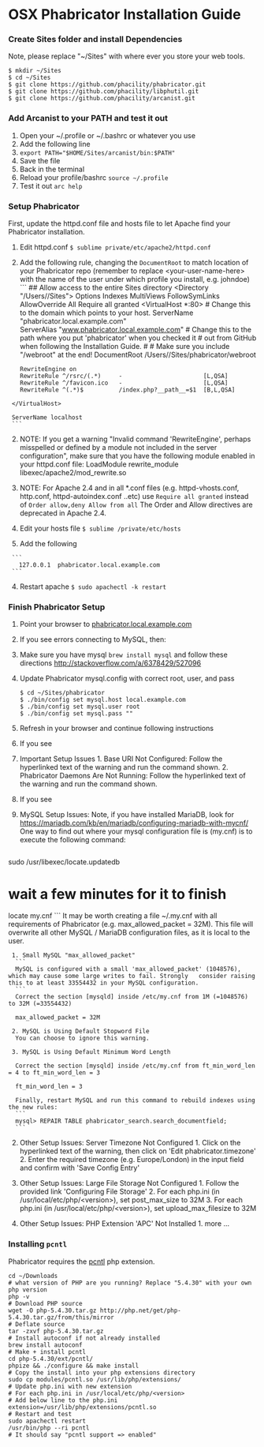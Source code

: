 # OSX Phabricator Installation Guide

### Create Sites folder and install Dependencies 

Note, please replace "~/Sites" with where ever you store your web tools.

```
$ mkdir ~/Sites
$ cd ~/Sites
$ git clone https://github.com/phacility/phabricator.git
$ git clone https://github.com/phacility/libphutil.git
$ git clone https://github.com/phacility/arcanist.git
```
### Add Arcanist to your PATH and test it out

 1. Open your ~/.profile or ~/.bashrc or whatever you use
   1. Add the following line
   1. `export PATH="$HOME/Sites/arcanist/bin:$PATH"` 
   1. Save the file 
 1. Back in the terminal 
   1. Reload your profile/bashrc `source ~/.profile`
   1. Test it out `arc help`

### Setup Phabricator

First, update the httpd.conf file and hosts file to let Apache find your Phabricator installation.

 1. Edit httpd.conf `$ sublime private/etc/apache2/httpd.conf`
   1. Add the following rule, changing the `DocumentRoot` to match location of your Phabricator repo (remember to replace \<your-user-name-here\> with the name of the user under which profile you install, e.g. johndoe)
     ```
     ## Allow access to the entire Sites directory
     <Directory "/Users/<your-user-name-here>/Sites">
          Options Indexes MultiViews FollowSymLinks
          AllowOverride All
          Require all granted
     </Directory>
     <VirtualHost *:80>
          # Change this to the domain which points to your host.
          ServerName "phabricator.local.example.com"   
          ServerAlias "www.phabricator.local.example.com"
          # Change this to the path where you put 'phabricator' when you checked it
          # out from GitHub when following the Installation Guide.
          #
          # Make sure you include "/webroot" at the end!
          DocumentRoot /Users/<your-user-name-here>/Sites/phabricator/webroot  

          RewriteEngine on
          RewriteRule ^/rsrc/(.*)     -                       [L,QSA]
          RewriteRule ^/favicon.ico   -                       [L,QSA]
          RewriteRule ^(.*)$          /index.php?__path__=$1  [B,L,QSA]
     </VirtualHost>

     ServerName localhost
     ```
   2. NOTE: If you get a warning "Invalid command 'RewriteEngine', perhaps misspelled or defined by a module not included in the server configuration", make sure that you have the following module enabled in your httpd.conf file: LoadModule rewrite_module libexec/apache2/mod_rewrite.so 
   3. NOTE: For Apache 2.4 and in all *.conf files (e.g. httpd-vhosts.conf, http.conf, httpd-autoindex.conf ..etc) use
     ```
     Require all granted
     ```
   instead of
     ```
     Order allow,deny
     Allow from all
     ```
     The Order and Allow directives are deprecated in Apache 2.4.
     
 3. Edit your hosts file `$ sublime /private/etc/hosts` 
   1. Add the following

     ```
       127.0.0.1  phabricator.local.example.com
     ```
 4. Restart apache `$ sudo apachectl -k restart`

 

### Finish Phabricator Setup

 1. Point your browser to [phabricator.local.example.com](http://phabricator.local.example.com)
 2. If you see errors connecting to MySQL, then:
   1. Make sure you have mysql `brew install mysql` and follow these directions http://stackoverflow.com/a/6378429/527096
   2. Update Phabricator mysql.config with correct root, user, and pass
      ```
      $ cd ~/Sites/phabricator
      $ ./bin/config set mysql.host local.example.com
      $ ./bin/config set mysql.user root
      $ ./bin/config set mysql.pass ""
      ```
   3. Refresh in your browser and continue following instructions

 3. If you see
   1. Important Setup Issues
     1. Base URI Not Configured: Follow the hyperlinked text of the warning and run the command shown.
     2. Phabricator Daemons Are Not Running: Follow the hyperlinked text of the warning and run the command shown.

 4. If you see 
   1. MySQL Setup Issues: Note, if you have installed MariaDB, look for https://mariadb.com/kb/en/mariadb/configuring-mariadb-with-mycnf/	
   One way to find out where your mysql configuration file is (my.cnf) is to execute the following command:
      ```
sudo /usr/libexec/locate.updatedb
# wait a few minutes for it to finish
locate my.cnf
      ```
   It may be worth creating a file ~/.my.cnf with all requirements of Phabricator (e.g. max_allowed_packet = 32M). This file will overwrite all other MySQL / MariaDB configuration files, as it is local to the user.
      
     1. Small MySQL "max_allowed_packet"
      ```
      MySQL is configured with a small 'max_allowed_packet' (1048576), which may cause some large writes to fail. Strongly   consider raising this to at least 33554432 in your MySQL configuration.
      ```
      Correct the section [mysqld] inside /etc/my.cnf from 1M (=1048576) to 32M (=33554432)
      
      max_allowed_packet = 32M
      
     2. MySQL is Using Default Stopword File
      You can choose to ignore this warning.
      
     3. MySQL is Using Default Minimum Word Length
      
      Correct the section [mysqld] inside /etc/my.cnf from ft_min_word_len = 4 to ft_min_word_len = 3
      
      ft_min_word_len = 3
     
      Finally, restart MySQL and run this command to rebuild indexes using the new rules:
      ```
      mysql> REPAIR TABLE phabricator_search.search_documentfield;
      ```
      
   2. Other Setup Issues: Server Timezone Not Configured
     1. Click on the hyperlinked text of the warning, then click on 'Edit phabricator.timezone'
     2. Enter the required timezone (e.g. Europe/London) in the input field and confirm with 'Save Config Entry'
     
   3. Other Setup Issues: Large File Storage Not Configured
     1. Follow the provided link 'Configuring File Storage'
     2. For each php.ini (in /usr/local/etc/php/\<version\>), set post_max_size to 32M
     3. For each php.ini (in /usr/local/etc/php/\<version\>), set upload_max_filesize to 32M
     
   4. Other Setup Issues: PHP Extension 'APC' Not Installed
     1. more ... 

### Installing `pcntl`

Phabricator requires the [pcntl](http://php.net/manual/en/pcntl.installation.php) php extension.

```
cd ~/Downloads
# what version of PHP are you running? Replace "5.4.30" with your own php version
php -v 
# Download PHP source
wget -O php-5.4.30.tar.gz http://php.net/get/php-5.4.30.tar.gz/from/this/mirror
# Deflate source 
tar -zxvf php-5.4.30.tar.gz
# Install autoconf if not already installed
brew install autoconf
# Make + install pcntl 
cd php-5.4.30/ext/pcntl/
phpize && ./configure && make install
# Copy the install into your php extensions directory 
sudo cp modules/pcntl.so /usr/lib/php/extensions/
# Update php.ini with new extension
# For each php.ini in /usr/local/etc/php/<version>
# Add below line to the php.ini
extension=/usr/lib/php/extensions/pcntl.so
# Restart and test
sudo apachectl restart
/usr/bin/php --ri pcntl
# It should say "pcntl support => enabled"
```
